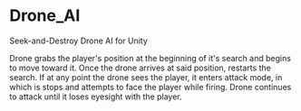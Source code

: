 Drone_AI
========

Seek-and-Destroy Drone AI for Unity

Drone grabs the player's position at the beginning of it's search and begins to move toward it.
Once the drone arrives at said position, restarts the search.
If at any point the drone sees the player, it enters attack mode, in which is stops and attempts to face the player while firing.
Drone continues to attack until it loses eyesight with the player.
